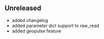 ## Unreleased

 * added changelog
 * added parameter dict support to raw_read
 * added geopulse feature
